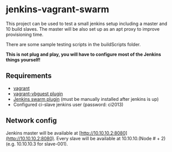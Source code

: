 # jenkins-vagrant-swarm
This project can be used to test a small jenkins setup including a master and 10 build slaves.
The master will be also set up as an apt proxy to improve provisioning time.

There are some sample testing scripts in the buildScripts folder.

**This is not plug and play, you will have to configure most of the Jenkins things yourself!**

## Requirements

- [vagrant](https://www.vagrantup.com/)
- [vagrant-vbguest plugin](https://github.com/dotless-de/vagrant-vbguest)
- [Jenkins swarm plugin](https://plugins.jenkins.io/swarm) (must be manually installed after jenkins is up)
- Configured ci-slave jenkins user (password: ci2013)

## Network config
Jenkins master will be available at [http://10.10.10.2:8080](http://10.10.10.2:8080).
Every slave will be available at 10.10.10.(Node # + 2) (e.g. 10.10.10.3 for slave-001).
